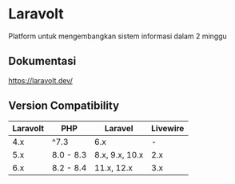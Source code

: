 # Laravolt

Platform untuk mengembangkan sistem informasi dalam 2 minggu

## Dokumentasi

https://laravolt.dev/

## Version Compatibility

| Laravolt | PHP       | Laravel        | Livewire |
| -------- | --------- | -------------- | -------- |
| 4.x      | ^7.3      | 6.x            | -        |
| 5.x      | 8.0 - 8.3 | 8.x, 9.x, 10.x | 2.x      |
| 6.x      | 8.2 - 8.4 | 11.x, 12.x     | 3.x      |
